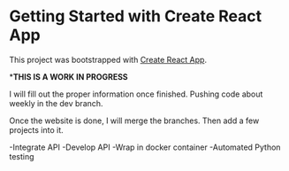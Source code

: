 # Getting Started with Create React App

This project was bootstrapped with [Create React App](https://github.com/facebook/create-react-app).

***********************THIS IS A WORK IN PROGRESS**********************

I will fill out the proper information once finished. Pushing code about weekly in the dev branch.

Once the website is done, I will merge the branches. Then add a few projects into it. 

-Integrate API
-Develop API
-Wrap in docker container
-Automated Python testing
